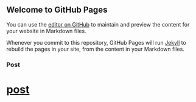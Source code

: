 ## Welcome to GitHub Pages

You can use the [editor on GitHub](https://github.com/limpidee/limpidee.github.io/edit/master/README.md) to maintain and preview the content for your website in Markdown files.

Whenever you commit to this repository, GitHub Pages will run [Jekyll](https://jekyllrb.com/) to rebuild the pages in your site, from the content in your Markdown files.

### Post

# [post](/post.md)
